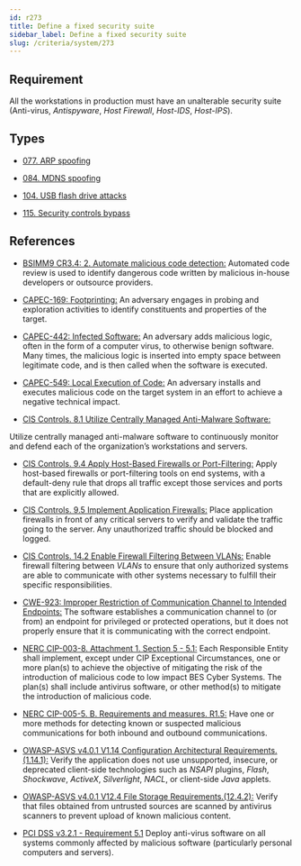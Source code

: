 ```yaml
---
id: r273
title: Define a fixed security suite
sidebar_label: Define a fixed security suite
slug: /criteria/system/273
---
```


## Requirement

All the workstations in production
must have an unalterable security suite
(Anti-virus, *Antispyware*, *Host Firewall*, *Host-IDS*, *Host-IPS*).

## Types

- [077. ARP spoofing](/types/077)

- [084. MDNS spoofing](/types/084)

- [104. USB flash drive attacks](/types/104)

- [115. Security controls bypass](/types/115)

## References

- [BSIMM9 CR3.4: 2. Automate malicious code detection:](https://www.bsimm.com/framework/software-security-development-lifecycle/code-review.html)
Automated code review
is used to identify dangerous code written
by malicious in-house developers
or outsource providers.

- [CAPEC-169: Footprinting:](http://capec.mitre.org/data/definitions/169.html)
An adversary engages in probing
and exploration activities to identify constituents
and properties of the target.

- [CAPEC-442: Infected Software:](http://capec.mitre.org/data/definitions/442.html)
An adversary adds malicious logic,
often in the form of a computer virus,
to otherwise benign software.
Many times,
the malicious logic is inserted into empty space
between legitimate code,
and is then called
when the software is executed.

- [CAPEC-549: Local Execution of Code:](http://capec.mitre.org/data/definitions/549.html)
An adversary installs
and executes malicious code
on the target system in an effort
to achieve a negative technical impact.

- [CIS Controls. 8.1 Utilize Centrally Managed Anti-Malware Software:](https://www.cisecurity.org/controls/)

Utilize centrally managed anti-malware software
to continuously monitor
and defend each of the organization’s workstations
and servers.

- [CIS Controls. 9.4 Apply Host-Based Firewalls or Port-Filtering:](https://www.cisecurity.org/controls/)
Apply host-based firewalls
or port-filtering tools on end systems,
with a default-deny rule that drops all traffic
except those services and ports
that are explicitly allowed.

- [CIS Controls. 9.5 Implement Application Firewalls:](https://www.cisecurity.org/controls/)
Place application firewalls in front of any critical servers
to verify and validate the traffic going to the server.
Any unauthorized traffic should be blocked and logged.

- [CIS Controls. 14.2 Enable Firewall Filtering Between VLANs:](https://www.cisecurity.org/controls/)
Enable firewall filtering between *VLANs*
to ensure that only authorized systems
are able to communicate with other systems necessary
to fulfill their specific responsibilities.

- [CWE-923: Improper Restriction of Communication Channel to Intended Endpoints:](https://cwe.mitre.org/data/definitions/923.html)
The software
establishes a communication channel to (or from) an endpoint
for privileged or protected operations,
but it does not properly ensure
that it is communicating with the correct endpoint.

- [NERC CIP-003-8. Attachment 1. Section 5 - 5.1:](https://www.nerc.com/pa/Stand/Reliability%20Standards/CIP-003-8.pdf)
Each Responsible Entity shall implement,
except under CIP Exceptional Circumstances,
one or more plan(s) to achieve the objective
of mitigating the risk
of the introduction of malicious code
to low impact BES Cyber Systems.
The plan(s) shall include antivirus software,
or other method(s)
to mitigate the introduction of malicious code.

- [NERC CIP-005-5. B. Requirements and measures. R1.5:](https://www.nerc.com/pa/Stand/Reliability%20Standards/CIP-005-5.pdf)
Have one or more methods
for detecting known or suspected malicious communications
for both inbound and outbound communications.

- [OWASP-ASVS v4.0.1 V1.14 Configuration Architectural Requirements.(1.14.1):](https://owasp.org/www-pdf-archive/OWASP_Application_Security_Verification_Standard_4.0-en.pdf)
Verify the application does not use unsupported, insecure,
or deprecated client-side technologies
such as *NSAPI* plugins, *Flash*, *Shockwave*,
*ActiveX*, *Silverlight*, *NACL*,
or client-side *Java* applets.

- [OWASP-ASVS v4.0.1 V12.4 File Storage Requirements.(12.4.2):](https://owasp.org/www-pdf-archive/OWASP_Application_Security_Verification_Standard_4.0-en.pdf)
Verify that files obtained from untrusted sources
are scanned by antivirus scanners
to prevent upload of known malicious content.

- [PCI DSS v3.2.1 - Requirement 5.1](https://www.pcisecuritystandards.org/documents/PCI_DSS_v3-2-1.pdf)
Deploy anti-virus software
on all systems commonly affected
by malicious software
(particularly personal computers and servers).

